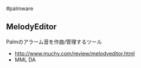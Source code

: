 #palmware
## MelodyEditor
Palmのアラーム音を作曲/管理するツール
* http://www.muchy.com/review/melodyeditor.html
* MML DA

